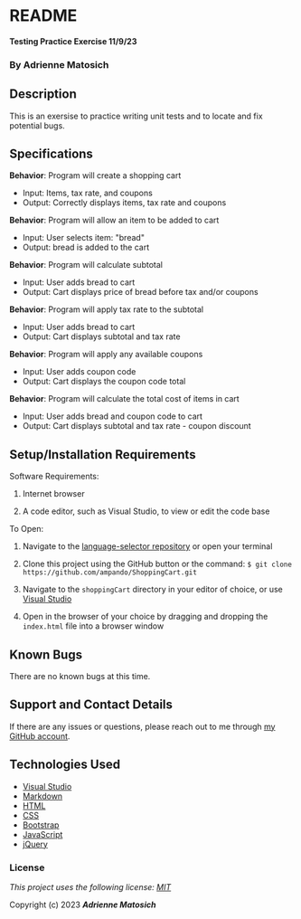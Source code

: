 # README 

#### Testing Practice Exercise 11/9/23

### By Adrienne Matosich

## Description

This is an exersise to practice writing unit tests and to locate and fix potential bugs.

## Specifications

**Behavior**: Program will create a shopping cart
  * Input: Items, tax rate, and coupons
  * Output: Correctly displays items, tax rate and coupons

**Behavior**: Program will allow an item to be added to cart
  * Input: User selects item: "bread"
  * Output: bread is added to the cart

  **Behavior**: Program will calculate subtotal
  * Input: User adds bread to cart
  * Output: Cart displays price of bread before tax and/or coupons

**Behavior**: Program will apply tax rate to the subtotal
 * Input: User adds bread to cart
 * Output: Cart displays subtotal and tax rate

**Behavior**: Program will apply any available coupons
 * Input: User adds coupon code
 * Output: Cart displays the coupon code total

**Behavior**: Program will calculate the total cost of items in cart
 * Input: User adds bread and coupon code to cart
 * Output: Cart displays subtotal and tax rate - coupon discount

## Setup/Installation Requirements

Software Requirements:

1.  Internet browser

2.  A code editor, such as Visual Studio, to view or edit the code base

To Open:

1.  Navigate to the [language-selector repository](https://github.com/adrienne_matosich/ShoppingCart) or open your terminal

2. Clone this project using the GitHub button or the command:
`$ git clone https://github.com/ampando/ShoppingCart.git`

3. Navigate to the `shoppingCart` directory in your editor of choice, or use [Visual Studio](https://visualstudio.microsoft.com/vs/community//)

4. Open in the browser of your choice by dragging and dropping the `index.html` file into a browser window  

## Known Bugs

There are no known bugs at this time.

## Support and Contact Details

If there are any issues or questions, please reach out to me through [my GitHub account](https://github.com/adrienne_matosich). 

## Technologies Used

*  [Visual Studio](https://visualstudio.microsoft.com/vs/community//)
*  [Markdown](https://daringfireball.net/projects/markdown/)
*  [HTML](https://developer.mozilla.org/en-US/docs/Web/Guide/HTML/HTML5)
*  [CSS](https://developer.mozilla.org/en-US/docs/Glossary/CSS)
*  [Bootstrap](https://developer.mozilla.org/en-US/docs/Glossary/Bootstrap)
*  [JavaScript](https://developer.mozilla.org/en-US/docs/Web/JavaScript)
*  [jQuery](https://developer.mozilla.org/en-US/docs/Glossary/jQuery)

### License

*This project uses the following license: [MIT](https://opensource.org/licenses/MIT)*

Copyright (c) 2023 **_Adrienne Matosich_**